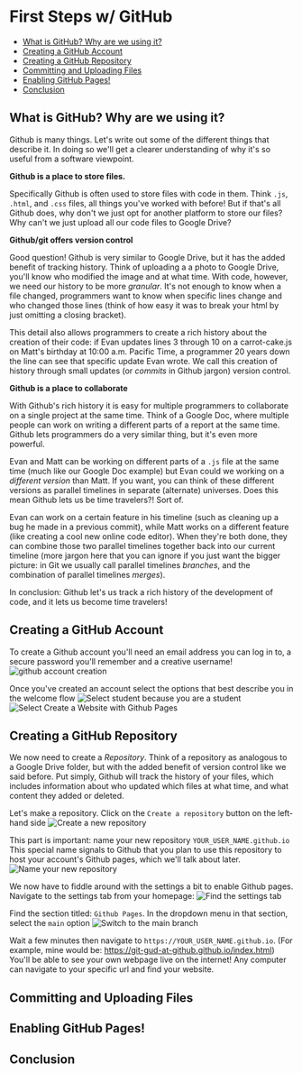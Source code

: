 # First Steps w/ GitHub

* [What is GitHub? Why are we using it?](#what-is-github-why-are-we-using-it)
* [Creating a GitHub Account](#creating-a-github-account)
* [Creating a GitHub Repository](#creating-a-github-repository)
* [Committing and Uploading Files](#committing-and-uploading-files)
* [Enabling GitHub Pages!](#enabling-github-pages)
* [Conclusion](#conclusion)

## What is GitHub? Why are we using it?
Github is many things. Let's write out some of the different things that describe it. In doing so we'll get a clearer understanding of why it's so useful from a software viewpoint.

**Github is a place to store files.**

Specifically Github is often used to store files with code in them. Think `.js`, `.html`, and `.css` files, all things you've worked with before!
But if that's all Github does, why don't we just opt for another platform to store our files? Why can't we just upload all our code files to Google Drive?

**Github/git offers version control**

Good question! Github is very similar to Google Drive, but it has the added benefit of tracking history. Think of uploading a a photo to Google Drive, you'll know who modified the image and at what time. With code, however, we need our history to be more *granular*. It's not enough to know when a file changed, programmers want to know when specific lines change and who changed those lines (think of how easy it was to break your html by just omitting a closing bracket). 

This detail also allows programmers to create a rich history about the creation of their code: if Evan updates lines 3 through 10 on a carrot-cake.js on Matt's birthday at 10:00 a.m. Pacific Time, a programmer 20 years down the line can see that specific update Evan wrote. We call this creation of history through small updates (or *commits* in Github jargon) version control.

**Github is a place to collaborate**

With Github's rich history it is easy for multiple programmers to collaborate on a single project at the same time. Think of a Google Doc, where multiple people can work on writing a different parts of a report at the same time. Github lets programmers do a very similar thing, but it's even more powerful.

Evan and Matt can be working on different parts of a `.js` file at the same time (much like our Google Doc example) but Evan could we working on a *different version* than Matt. If you want, you can think of these different versions as parallel timelines in separate (alternate) universes. Does this mean Github lets us be time travelers?! Sort of. 

Evan can work on a certain feature in his timeline (such as cleaning up a bug he made in a previous commit), while Matt works on a different feature (like creating a cool new online code editor). When they're both done, they can combine those two parallel timelines together back into our current timeline (more jargon here that you can ignore if you just want the bigger picture: in Git we usually call parallel timelines *branches*, and the combination of parallel timelines *merges*).

In conclusion: Github let's us track a rich history of the development of code, and it lets us become time travelers!

## Creating a GitHub Account
To create a Github account you'll need an email address you can log in to, a secure password you'll remember and a creative username!
![github account creation](images/create-account.png)

Once you've created an account select the options that best describe you in the welcome flow
![Select student because you are a student](images/welcome-1.png)
![Select Create a Website with Github Pages](images/welcome-2.png)

## Creating a GitHub Repository
We now need to create a *Repository*. Think of a repository as analogous to a Google Drive folder, but with the added benefit of version control like we said before. Put simply, Github will track the history of your files, which includes information about who updated which files at what time, and what content they added or deleted.

Let's make a repository. Click on the `Create a repository` button on the left-hand side
![Create a new repository](images/create-repo-1.png)

This part is important: name your new repository `YOUR_USER_NAME.github.io`
This special name signals to Github that you plan to use this repository to host your account's Github pages, which we'll talk about later.
![Name your new repository](images/create-repo-2.png)

We now have to fiddle around with the settings a bit to enable Github pages.
Navigate to the settings tab from your homepage:
![Find the settings tab](images/settings-1.png)

Find the section titled: `Github Pages`. In the dropdown menu in that section, select the `main` option
![Switch to the main branch](images/settings-2.png)

Wait a few minutes then navigate to `https://YOUR_USER_NAME.github.io`. (For example, mine would be: https://git-gud-at-github.github.io/index.html)
You'll be able to see your own webpage live on the internet! Any computer can navigate to your specific url and find your website.

## Committing and Uploading Files

## Enabling GitHub Pages!

## Conclusion
